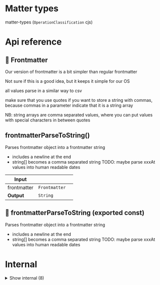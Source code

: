 # Matter types

matter-types (`OperationClassification` cjs)



# Api reference

## 🔹 Frontmatter

Our version of frontmatter is a bit simpler than regular frontmatter

Not sure if this is a good idea, but it keeps it simple for our OS

all values parse in a similar way to csv

make sure that you use quotes if you want to store a string with commas, because commas in a parameter indicate that it is a string array

NB: string arrays are comma separated values, where you can put values with special characters in between quotes








## frontmatterParseToString()

Parses frontmatter object into a frontmatter string
- includes a newline at the end
- string[] becomes a comma separated string
TODO: maybe parse xxxAt values into human readable dates


| Input      |    |    |
| ---------- | -- | -- |
| frontmatter | `Frontmatter` |  |
| **Output** | `String`   |    |



## 📄 frontmatterParseToString (exported const)

Parses frontmatter object into a frontmatter string
- includes a newline at the end
- string[] becomes a comma separated string
TODO: maybe parse xxxAt values into human readable dates

# Internal

<details><summary>Show internal (8)</summary>
    
  # getFrontmatterValueString()




| Input      |    |    |
| ---------- | -- | -- |
| value (optional) | {  } |  |
| **Output** | {  }   |    |



## quotedOrNot()

For now, simply quote a string if it contains commas

There are probably more edgecases that need to be fixed here


| Input      |    |    |
| ---------- | -- | -- |
| string | string |  |
| **Output** | `String`   |    |



## stringifyNewlines()

| Input      |    |    |
| ---------- | -- | -- |
| string | string |  |
| **Output** |    |    |



## 🔹 FrontmatterValue

## 📄 getFrontmatterValueString (exported const)

## 📄 quotedOrNot (exported const)

For now, simply quote a string if it contains commas

There are probably more edgecases that need to be fixed here


## 📄 stringifyNewlines (exported const)

## 📄 test (exported const)

  </details>

